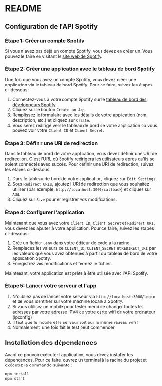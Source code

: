 # README

## Configuration de l'API Spotify

### Étape 1: Créer un compte Spotify

Si vous n'avez pas déjà un compte Spotify, vous devez en créer un. Vous pouvez le faire en visitant le [site web de Spotify](https://www.spotify.com/).

### Étape 2: Créer une application avec le tableau de bord Spotify

Une fois que vous avez un compte Spotify, vous devez créer une application via le tableau de bord Spotify. Pour ce faire, suivez les étapes ci-dessous:

1. Connectez-vous à votre compte Spotify sur le [tableau de bord des développeurs Spotify](https://developer.spotify.com/dashboard/).
2. Cliquez sur le bouton `Create an App`.
3. Remplissez le formulaire avec les détails de votre application (nom, description, etc.) et cliquez sur `Create`.
4. Vous serez redirigé vers le tableau de bord de votre application où vous pouvez voir votre `Client ID` et `Client Secret`.

### Étape 3: Définir une URI de redirection

Dans le tableau de bord de votre application, vous devez définir une URI de redirection. C'est l'URL où Spotify redirigera les utilisateurs après qu'ils se soient connectés avec succès. Pour définir une URI de redirection, suivez les étapes ci-dessous:

1. Dans le tableau de bord de votre application, cliquez sur `Edit Settings`.
2. Sous `Redirect URIs`, ajoutez l'URI de redirection que vous souhaitez utiliser (par exemple, `http://localhost:3000/callback`) et cliquez sur `Add`.
3. Cliquez sur `Save` pour enregistrer vos modifications.

### Étape 4: Configurer l'application

Maintenant que vous avez votre `Client ID`, `Client Secret` et `Redirect URI`, vous devez les ajouter à votre application. Pour ce faire, suivez les étapes ci-dessous:

1. Crée un fichier `.env` dans votre éditeur de code a la racine.
2. Remplacez les valeurs de `CLIENT_ID`, `CLIENT_SECRET` et `REDIRECT_URI` par les valeurs que vous avez obtenues à partir du tableau de bord de votre application Spotify.
3. Enregistrez vos modifications et fermez le fichier.

Maintenant, votre application est prête à être utilisée avec l'API Spotify.

### Étape 5: Lancer votre serveur et l'app

1. N'oubliez pas de lancer votre serveur via `http://localhost:3000/login` et de vous identifier sur votre machine locale à Spotify.
2. Si vous utilisez un mobile pour tester merci de changer toutes les adresses par votre adresse IPV4 de votre carte wifi de votre ordinateur (ipconfig)
3. Il faut que le mobile et le serveur soit sur le même réseau wifi !
4. Normalement, une fois fait le test peut commencer

## Installation des dépendances

Avant de pouvoir exécuter l'application, vous devez installer les dépendances. Pour ce faire, ouvrez un terminal à la racine du projet et exécutez la commande suivante :

```bash
npm install
npm start